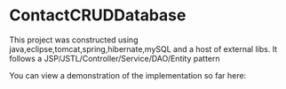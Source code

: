# ContactCRUDDatabase
This project was constructed using java,eclipse,tomcat,spring,hibernate,mySQL and a host of external libs.
It follows a JSP/JSTL/Controller/Service/DAO/Entity pattern

You can view a demonstration of the implementation so far here:





